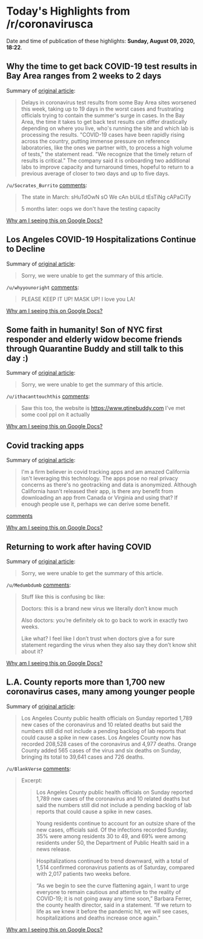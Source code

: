 # Today's Highlights from /r/coronavirusca

Date and time of publication of these highlights: **Sunday, August 09, 2020, 18:22**.

## Why the time to get back COVID-19 test results in Bay Area ranges from 2 weeks to 2 days

Summary of [original article](https://www.sfchronicle.com/bayarea/article/A-lost-opportunity-Some-Bay-Area-test-15468141.php):

> Delays in coronavirus test results from some Bay Area sites worsened this week, taking up to 19 days in the worst cases and frustrating officials trying to contain the summer's surge in cases. In the Bay Area, the time it takes to get back test results can differ drastically depending on where you live, who's running the site and which lab is processing the results. "COVID-19 cases have been rapidly rising across the country, putting immense pressure on reference laboratories, like the ones we partner with, to process a high volume of tests," the statement read. "We recognize that the timely return of results is critical." The company said it is onboarding two additional labs to improve capacity and turnaround times, hopeful to return to a previous average of closer to two days and up to five days.

`/u/Socrates_Burrito` [comments](https://www.reddit.com/r/CoronavirusCA/comments/i6px1f/why_the_time_to_get_back_covid19_test_results_in/):

> The state in March: sHuTdOwN sO We cAn bUiLd tEsTiNg cAPaCiTy
> 
> 5 months later: oops we don't have the testing capacity

[Why am I seeing this on Google Docs?](https://docs.google.com/document/d/1Dc6We63vOXIZsc0op-Bt4abqkYjXzOigalQqFxmvvbM/edit?usp=sharing)

## Los Angeles COVID-19 Hospitalizations Continue to Decline

Summary of [original article](https://www.latinpost.com/articles/146793/20200808/los-angeles-covid-19-hospitalizations-continue-decline.htm):

> Sorry, we were unable to get the summary of this article.

`/u/whyyounoright` [comments](https://www.reddit.com/r/CoronavirusCA/comments/i6do0w/los_angeles_covid19_hospitalizations_continue_to/):

> PLEASE KEEP IT UP!   MASK UP!  I love you LA!

[Why am I seeing this on Google Docs?](https://docs.google.com/document/d/1Dc6We63vOXIZsc0op-Bt4abqkYjXzOigalQqFxmvvbM/edit?usp=sharing)

## Some faith in humanity! Son of NYC first responder and elderly widow become friends through Quarantine Buddy and still talk to this day :)

Summary of [original article](https://v.redd.it/qhww0cwjrzf51):

> Sorry, we were unable to get the summary of this article.

`/u/ithacanttouchthis` [comments](https://www.reddit.com/r/CoronavirusCA/comments/i6kqp3/some_faith_in_humanity_son_of_nyc_first_responder/):

> Saw this too, the website is https://www.qtinebuddy.com I’ve met some cool ppl on it actually

[Why am I seeing this on Google Docs?](https://docs.google.com/document/d/1Dc6We63vOXIZsc0op-Bt4abqkYjXzOigalQqFxmvvbM/edit?usp=sharing)

## Covid tracking apps

Summary of [original article](https://www.reddit.com/r/CoronavirusCA/comments/i6ruqq/covid_tracking_apps/):

> I'm a firm believer in covid tracking apps and am amazed California isn't leveraging this technology. The apps pose no real privacy concerns as there's no geotracking and data is anonymized. Although California hasn't released their app, is there any benefit from downloading an app from Canada or Virginia and using that? If enough people use it, perhaps we can derive some benefit.

[comments](https://www.reddit.com/r/CoronavirusCA/comments/i6ruqq/covid_tracking_apps/)

[Why am I seeing this on Google Docs?](https://docs.google.com/document/d/1Dc6We63vOXIZsc0op-Bt4abqkYjXzOigalQqFxmvvbM/edit?usp=sharing)

## Returning to work after having COVID

Summary of [original article](https://www.reddit.com/r/CoronavirusCA/comments/i6sb3m/returning_to_work_after_having_covid/):

> Sorry, we were unable to get the summary of this article.

`/u/Medumbdumb` [comments](https://www.reddit.com/r/CoronavirusCA/comments/i6sb3m/returning_to_work_after_having_covid/):

> Stuff like this is confusing bc like:
> 
> Doctors: this is a brand new virus we literally don’t know much 
> 
> Also doctors: you’re definitely ok to go back to work in exactly two weeks. 
> 
> Like what? I feel like I don’t trust when doctors give a for sure statement regarding the virus when they also say they don’t know shit about it?

[Why am I seeing this on Google Docs?](https://docs.google.com/document/d/1Dc6We63vOXIZsc0op-Bt4abqkYjXzOigalQqFxmvvbM/edit?usp=sharing)

## L.A. County reports more than 1,700 new coronavirus cases, many among younger people

Summary of [original article](https://www.latimes.com/california/story/2020-08-09/la-county-reports-more-than-1700-new-coronavirus-cases-many-among-younger-people):

> Los Angeles County public health officials on Sunday reported 1,789 new cases of the coronavirus and 10 related deaths but said the numbers still did not include a pending backlog of lab reports that could cause a spike in new cases. Los Angeles County now has recorded 208,528 cases of the coronavirus and 4,977 deaths. Orange County added 565 cases of the virus and six deaths on Sunday, bringing its total to 39,641 cases and 726 deaths.

`/u/BlankVerse` [comments](https://www.reddit.com/r/CoronavirusCA/comments/i6ul8s/la_county_reports_more_than_1700_new_coronavirus/):

> Excerpt: 
> 
> > Los Angeles County public health officials on Sunday reported 1,789 new cases of the coronavirus and 10 related deaths but said the numbers still did not include a pending backlog of lab reports that could cause a spike in new cases.
> 
> > Young residents continue to account for an outsize share of the new cases, officials said. Of the infections recorded Sunday, 35% were among residents 30 to 49, and 69% were among residents under 50, the Department of Public Health said in a news release.
> 
> > Hospitalizations continued to trend downward, with a total of 1,514 confirmed coronavirus patients as of Saturday, compared with 2,017 patients two weeks before.
> 
> > “As we begin to see the curve flattening again, I want to urge everyone to remain cautious and attentive to the reality of COVID-19; it is not going away any time soon,” Barbara Ferrer, the county health director, said in a statement. “If we return to life as we knew it before the pandemic hit, we will see cases, hospitalizations and deaths increase once again.”

[Why am I seeing this on Google Docs?](https://docs.google.com/document/d/1Dc6We63vOXIZsc0op-Bt4abqkYjXzOigalQqFxmvvbM/edit?usp=sharing)

